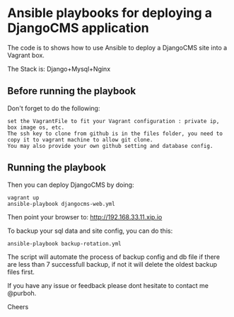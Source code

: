 # Ansible playbooks for deploying a DjangoCMS application

The code is to shows how to use Ansible to deploy a
DjangoCMS site into a Vagrant box.

The Stack is: Django+Mysql+Nginx

## Before running the playbook

Don't forget to do the following:

    set the VagrantFile to fit your Vagrant configuration : private ip, box image os, etc.
    The ssh key to clone from github is in the files folder, you need to copy it to vagrant machine to allow git clone.
    You may also provide your own github setting and database config.    		

## Running the playbook

Then you can deploy DjangoCMS by doing:

    vagrant up
    ansible-playbook djangocms-web.yml


Then point your browser to: <http://192.168.33.11.xip.io> 

To backup your sql data and site config, you can do this:
    
    ansible-playbook backup-rotation.yml

The script will automate the process of backup config and db file if there are less than 7 successfull backup, if not it will delete the oldest backup files first.

If you have any issue or feedback please dont hesitate to contact me @purboh.
   

Cheers
